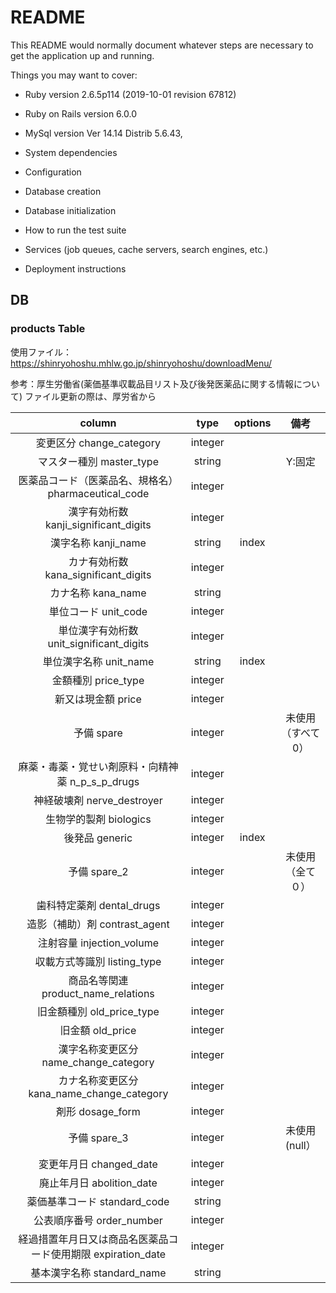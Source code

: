# README

This README would normally document whatever steps are necessary to get the
application up and running.

Things you may want to cover:

* Ruby version
 2.6.5p114 (2019-10-01 revision 67812)

* Ruby on Rails version
 6.0.0

* MySql version
 Ver 14.14 Distrib 5.6.43,
 
* System dependencies

* Configuration

* Database creation

* Database initialization

* How to run the test suite

* Services (job queues, cache servers, search engines, etc.)

* Deployment instructions


## DB
### products Table
使用ファイル：
https://shinryohoshu.mhlw.go.jp/shinryohoshu/downloadMenu/


参考：厚生労働省(薬価基準収載品目リスト及び後発医薬品に関する情報について)
ファイル更新の際は、厚労省から

|column      |    type |   options    |備考|
|:----------------:|:-----------------:|:------------------:|:------------------:|
| 変更区分 change_category       |  integer   |       ||
| マスター種別 master_type   |   string |       |Y:固定|
| 医薬品コード（医薬品名、規格名）pharmaceutical_code |   integer |    ||
| 漢字有効桁数 kanji_significant_digits    |    integer |      ||
|漢字名称  kanji_name  |   string |    index  ||
| カナ有効桁数 kana_significant_digits |   integer |     | |
| カナ名称 kana_name | string  |   ||
| 単位コード unit_code | integer  |   ||
| 単位漢字有効桁数 unit_significant_digits | integer  |   ||
| 単位漢字名称 unit_name | string  |  index ||
| 金額種別 price_type| integer  |   ||
| 新又は現金額 price | integer  |   ||
| 予備 spare | integer  |   |未使用（すべて0）|
| 麻薬・毒薬・覚せい剤原料・向精神薬 n_p_s_p_drugs| integer  |   ||
| 神経破壊剤 nerve_destroyer| integer  |   ||
| 生物学的製剤 biologics| integer  |   ||
| 後発品 generic| integer  |  index ||
| 予備 spare_2|  integer |   |未使用（全て０）|
| 歯科特定薬剤 dental_drugs| integer  |   ||
| 造影（補助）剤 contrast_agent| integer  |   ||
| 注射容量 injection_volume | integer  |   ||
| 収載方式等識別 listing_type| integer  | |  |
| 商品名等関連product_name_relations | integer  |   ||
| 旧金額種別 old_price_type | integer  |   ||
| 旧金額 old_price | integer  |   ||
| 漢字名称変更区分 name_change_category| integer  |   ||
| カナ名称変更区分 kana_name_change_category| integer  |   ||
| 剤形 dosage_form | integer  |   ||
| 予備 spare_3 | integer  |   |未使用(null）|
| 変更年月日 changed_date | integer  |   ||
| 廃止年月日 abolition_date| integer  |   ||
| 薬価基準コード standard_code| string  |   ||
| 公表順序番号 order_number| integer  |   ||
| 経過措置年月日又は商品名医薬品コード使用期限 expiration_date | integer  |   ||
| 基本漢字名称 standard_name| string  |   ||



